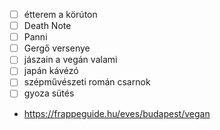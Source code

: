 - [ ] étterem a körúton
- [ ] Death Note
- [ ] Panni
- [ ] Gergő versenye
- [ ] jászain a vegán valami
- [ ] japán kávézó
- [ ] szépművészeti román csarnok
- [ ] gyoza sütés

- https://frappeguide.hu/eves/budapest/vegan
